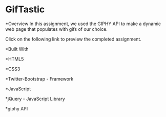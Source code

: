 # GifTastic

*Overview
In this assignment, we used the GIPHY API to make a dynamic web page that populates with gifs of our choice.


Click on the following link to preview the completed assignment.


*Built With

*HTML5

*CSS3

*Twitter-Bootstrap - Framework

*JavaScript

*jQuery - JavaScript Library

*giphy API
